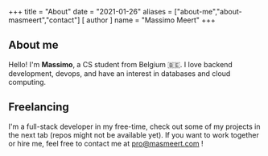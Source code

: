 +++
title = "About"
date = "2021-01-26"
aliases = ["about-me","about-masmeert","contact"]
[ author ]
  name = "Massimo Meert"
+++

## About me

Hello! I'm **Massimo**, a CS student from Belgium 🇧🇪. I love backend development, devops, and have an interest in databases and cloud computing.

## Freelancing

I'm a full-stack developer in my free-time, check out some of my projects in the next tab (repos might not be available yet). If you want to work together or hire me, feel free to contact me at [pro@masmeert.com](mailto:pro@masmeert.com) !
